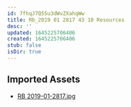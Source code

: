 ```yaml
---
id: 7fhqJ7Q55u3dWvZXahqWw
title: Rb_2019 01 2817 43 10 Resources
desc: ''
updated: 1645225706406
created: 1645225706406
stub: false
isDir: true
---
```

## Imported Assets
- [RB 2019-01-2817.jpg](/assets/rb-2019-01-2817.jpg)
